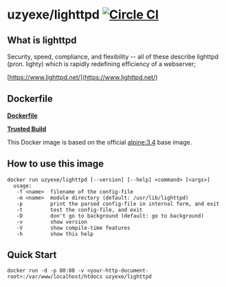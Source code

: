 # uzyexe/lighttpd [![Circle CI](https://circleci.com/gh/uzyexe/dockerfile-lighttpd.svg?style=svg)](https://circleci.com/gh/uzyexe/dockerfile-lighttpd)

## What is lighttpd

Security, speed, compliance, and flexibility -- all of these describe lighttpd (pron. lighty) which is rapidly redefining efficiency of a webserver;

[https://www.lighttpd.net/](https://www.lighttpd.net/)

## Dockerfile

[**Dockerfile**](https://github.com/uzyexe/dockerfile-lighttpd)

[**Trusted Build**](https://hub.docker.com/r/uzyexe/lighttpd/)

This Docker image is based on the official [alpine:3.4](https://hub.docker.com/_/alpine/) base image.

## How to use this image

```
docker run uzyexe/lighttpd [--version] [--help] <command> [<args>]
  usage:
   -f <name>  filename of the config-file
   -m <name>  module directory (default: /usr/lib/lighttpd)
   -p         print the parsed config-file in internal form, and exit
   -t         test the config-file, and exit
   -D         don't go to background (default: go to background)
   -v         show version
   -V         show compile-time features
   -h         show this help
```

## Quick Start

```
docker run -d -p 80:80 -v <your-http-document-root>:/var/www/localhost/htdocs uzyexe/lighttpd
```
